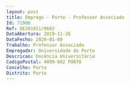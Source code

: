 ```yaml
--- 
layout: post
title: Emprego - Porto - Professor Associado
Id: 71986
Ref: OE201911/0602
DataAbertura: 2019-11-26
DataFecho: 2020-01-09
Trabalho: Professor Associado
Empregador: Universidade do Porto
Descricao: Docência Universitária
CodigoPostal: 4099-002 PORTO
Concelho: Porto
Distrito: Porto
--- 
```

